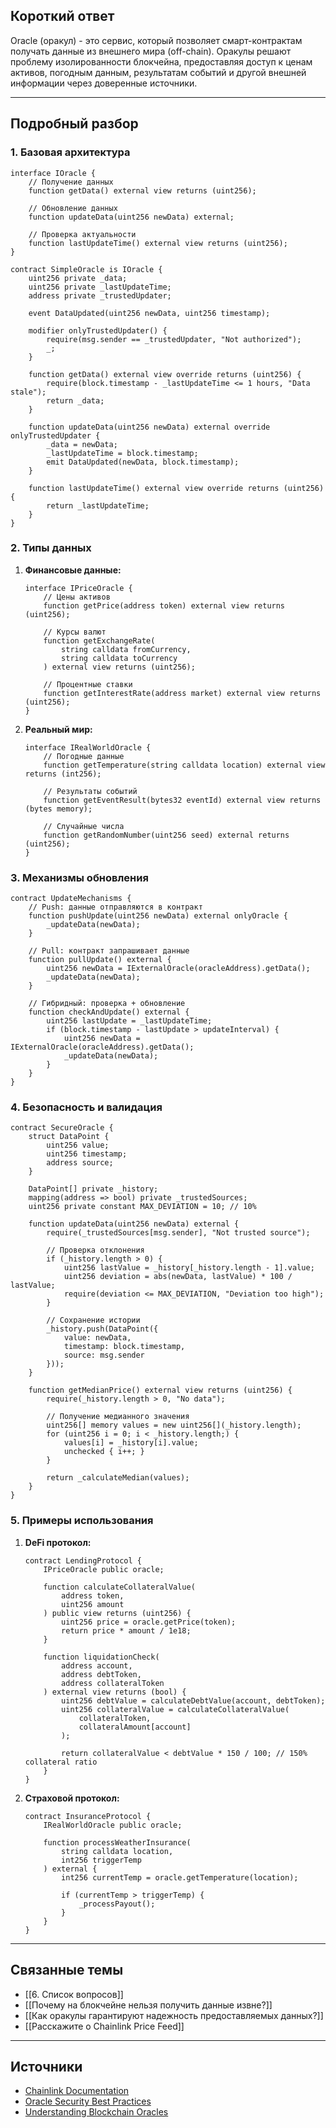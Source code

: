 ## Короткий ответ

Oracle (оракул) - это сервис, который позволяет смарт-контрактам получать данные из внешнего мира (off-chain). Оракулы решают проблему изолированности блокчейна, предоставляя доступ к ценам активов, погодным данным, результатам событий и другой внешней информации через доверенные источники.

---

## Подробный разбор

### **1. Базовая архитектура**

```solidity
interface IOracle {
    // Получение данных
    function getData() external view returns (uint256);
    
    // Обновление данных
    function updateData(uint256 newData) external;
    
    // Проверка актуальности
    function lastUpdateTime() external view returns (uint256);
}

contract SimpleOracle is IOracle {
    uint256 private _data;
    uint256 private _lastUpdateTime;
    address private _trustedUpdater;
    
    event DataUpdated(uint256 newData, uint256 timestamp);
    
    modifier onlyTrustedUpdater() {
        require(msg.sender == _trustedUpdater, "Not authorized");
        _;
    }
    
    function getData() external view override returns (uint256) {
        require(block.timestamp - _lastUpdateTime <= 1 hours, "Data stale");
        return _data;
    }
    
    function updateData(uint256 newData) external override onlyTrustedUpdater {
        _data = newData;
        _lastUpdateTime = block.timestamp;
        emit DataUpdated(newData, block.timestamp);
    }
    
    function lastUpdateTime() external view override returns (uint256) {
        return _lastUpdateTime;
    }
}
```

### **2. Типы данных**

1. **Финансовые данные:**
   ```solidity
   interface IPriceOracle {
       // Цены активов
       function getPrice(address token) external view returns (uint256);
       
       // Курсы валют
       function getExchangeRate(
           string calldata fromCurrency,
           string calldata toCurrency
       ) external view returns (uint256);
       
       // Процентные ставки
       function getInterestRate(address market) external view returns (uint256);
   }
   ```

2. **Реальный мир:**
   ```solidity
   interface IRealWorldOracle {
       // Погодные данные
       function getTemperature(string calldata location) external view returns (int256);
       
       // Результаты событий
       function getEventResult(bytes32 eventId) external view returns (bytes memory);
       
       // Случайные числа
       function getRandomNumber(uint256 seed) external returns (uint256);
   }
   ```

### **3. Механизмы обновления**

```solidity
contract UpdateMechanisms {
    // Push: данные отправляются в контракт
    function pushUpdate(uint256 newData) external onlyOracle {
        _updateData(newData);
    }
    
    // Pull: контракт запрашивает данные
    function pullUpdate() external {
        uint256 newData = IExternalOracle(oracleAddress).getData();
        _updateData(newData);
    }
    
    // Гибридный: проверка + обновление
    function checkAndUpdate() external {
        uint256 lastUpdate = _lastUpdateTime;
        if (block.timestamp - lastUpdate > updateInterval) {
            uint256 newData = IExternalOracle(oracleAddress).getData();
            _updateData(newData);
        }
    }
}
```

### **4. Безопасность и валидация**

```solidity
contract SecureOracle {
    struct DataPoint {
        uint256 value;
        uint256 timestamp;
        address source;
    }
    
    DataPoint[] private _history;
    mapping(address => bool) private _trustedSources;
    uint256 private constant MAX_DEVIATION = 10; // 10%
    
    function updateData(uint256 newData) external {
        require(_trustedSources[msg.sender], "Not trusted source");
        
        // Проверка отклонения
        if (_history.length > 0) {
            uint256 lastValue = _history[_history.length - 1].value;
            uint256 deviation = abs(newData, lastValue) * 100 / lastValue;
            require(deviation <= MAX_DEVIATION, "Deviation too high");
        }
        
        // Сохранение истории
        _history.push(DataPoint({
            value: newData,
            timestamp: block.timestamp,
            source: msg.sender
        }));
    }
    
    function getMedianPrice() external view returns (uint256) {
        require(_history.length > 0, "No data");
        
        // Получение медианного значения
        uint256[] memory values = new uint256[](_history.length);
        for (uint256 i = 0; i < _history.length;) {
            values[i] = _history[i].value;
            unchecked { i++; }
        }
        
        return _calculateMedian(values);
    }
}
```

### **5. Примеры использования**

1. **DeFi протокол:**
   ```solidity
   contract LendingProtocol {
       IPriceOracle public oracle;
       
       function calculateCollateralValue(
           address token,
           uint256 amount
       ) public view returns (uint256) {
           uint256 price = oracle.getPrice(token);
           return price * amount / 1e18;
       }
       
       function liquidationCheck(
           address account,
           address debtToken,
           address collateralToken
       ) external view returns (bool) {
           uint256 debtValue = calculateDebtValue(account, debtToken);
           uint256 collateralValue = calculateCollateralValue(
               collateralToken,
               collateralAmount[account]
           );
           
           return collateralValue < debtValue * 150 / 100; // 150% collateral ratio
       }
   }
   ```

2. **Страховой протокол:**
   ```solidity
   contract InsuranceProtocol {
       IRealWorldOracle public oracle;
       
       function processWeatherInsurance(
           string calldata location,
           int256 triggerTemp
       ) external {
           int256 currentTemp = oracle.getTemperature(location);
           
           if (currentTemp > triggerTemp) {
               _processPayout();
           }
       }
   }
   ```

---

## Связанные темы
- [[6. Список вопросов]]
- [[Почему на блокчейне нельзя получить данные извне?]]
- [[Как оракулы гарантируют надежность предоставляемых данных?]]
- [[Расскажите о Chainlink Price Feed]]

---

## Источники
- [Chainlink Documentation](https://docs.chain.link/)
- [Oracle Security Best Practices](https://blog.chain.link/defi-oracle-security-best-practices/)
- [Understanding Blockchain Oracles](https://ethereum.org/en/developers/docs/oracles/) 